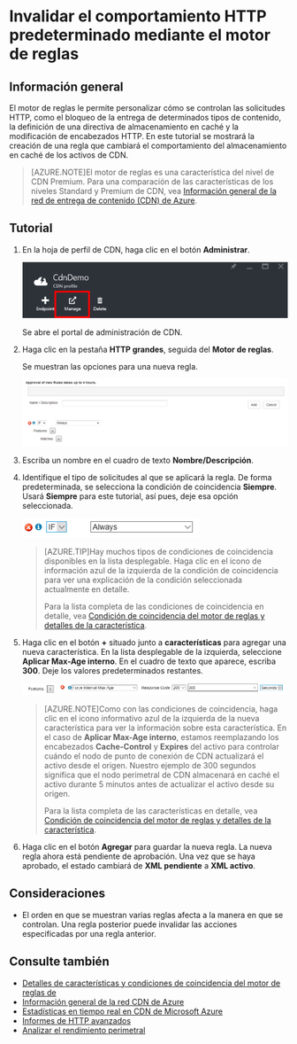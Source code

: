 <properties 
	pageTitle="CDN - Invalidación del comportamiento HTTP predeterminado mediante el motor de reglas" 
	description="El motor de reglas le permite personalizar cómo se controlan las solicitudes HTTP, como el bloqueo de la entrega de determinados tipos de contenido, la definición de una directiva de almacenamiento en caché y la modificación de encabezados HTTP." 
	services="cdn" 
	documentationCenter=".NET" 
	authors="camsoper" 
	manager="dwrede" 
	editor=""/>

<tags 
	ms.service="cdn" 
	ms.workload="tbd" 
	ms.tgt_pltfrm="na" 
	ms.devlang="na" 
	ms.topic="article" 
	ms.date="12/02/2015" 
	ms.author="casoper"/>

# Invalidar el comportamiento HTTP predeterminado mediante el motor de reglas

## Información general

El motor de reglas le permite personalizar cómo se controlan las solicitudes HTTP, como el bloqueo de la entrega de determinados tipos de contenido, la definición de una directiva de almacenamiento en caché y la modificación de encabezados HTTP. En este tutorial se mostrará la creación de una regla que cambiará el comportamiento del almacenamiento en caché de los activos de CDN.

> [AZURE.NOTE]El motor de reglas es una característica del nivel de CDN Premium. Para una comparación de las características de los niveles Standard y Premium de CDN, vea [Información general de la red de entrega de contenido (CDN) de Azure](cdn-overview.md).

## Tutorial

1. En la hoja de perfil de CDN, haga clic en el botón **Administrar**.

	![Botón de administración de hoja de perfil de red CDN](./media/cdn-rules-engine/cdn-rules-manage-btn.png)
	
	Se abre el portal de administración de CDN.
	
2. Haga clic en la pestaña **HTTP grandes**, seguida del **Motor de reglas**.
	
	Se muestran las opciones para una nueva regla.
	
	![Opciones de nueva regla de CDN](./media/cdn-rules-engine/cdn-new-rule.png)

3. Escriba un nombre en el cuadro de texto **Nombre/Descripción**.

4. Identifique el tipo de solicitudes al que se aplicará la regla. De forma predeterminada, se selecciona la condición de coincidencia **Siempre**. Usará **Siempre** para este tutorial, así pues, deje esa opción seleccionada.

	![Condición de coincidencia de red CDN](./media/cdn-rules-engine/cdn-request-type.png)
	
	>[AZURE.TIP]Hay muchos tipos de condiciones de coincidencia disponibles en la lista desplegable. Haga clic en el icono de información azul de la izquierda de la condición de coincidencia para ver una explicación de la condición seleccionada actualmente en detalle.
	>
	>Para la lista completa de las condiciones de coincidencia en detalle, vea [Condición de coincidencia del motor de reglas y detalles de la característica](cdn-rules-engine-details.md#match-conditions).
	
5.  Haga clic en el botón **+** situado junto a **características** para agregar una nueva característica. En la lista desplegable de la izquierda, seleccione **Aplicar Max-Age interno**. En el cuadro de texto que aparece, escriba **300**. Deje los valores predeterminados restantes.

	![Característica de CDN](./media/cdn-rules-engine/cdn-new-feature.png)

	>[AZURE.NOTE]Como con las condiciones de coincidencia, haga clic en el icono informativo azul de la izquierda de la nueva característica para ver la información sobre esta característica. En el caso de **Aplicar Max-Age interno**, estamos reemplazando los encabezados **Cache-Control** y **Expires** del activo para controlar cuándo el nodo de punto de conexión de CDN actualizará el activo desde el origen. Nuestro ejemplo de 300 segundos significa que el nodo perimetral de CDN almacenará en caché el activo durante 5 minutos antes de actualizar el activo desde su origen.
	>
	>Para la lista completa de las características en detalle, vea [Condición de coincidencia del motor de reglas y detalles de la característica](cdn-rules-engine-details.md#features).
	
6.  Haga clic en el botón **Agregar** para guardar la nueva regla. La nueva regla ahora está pendiente de aprobación. Una vez que se haya aprobado, el estado cambiará de **XML pendiente** a **XML activo**.

## Consideraciones

- El orden en que se muestran varias reglas afecta a la manera en que se controlan. Una regla posterior puede invalidar las acciones especificadas por una regla anterior.

## Consulte también
* [Detalles de características y condiciones de coincidencia del motor de reglas de](cdn-rules-engine-details.md)
* [Información general de la red CDN de Azure](cdn-overview.md)
* [Estadísticas en tiempo real en CDN de Microsoft Azure](cdn-real-time-stats.md)
* [Informes de HTTP avanzados](cdn-advanced-http-reports.md)
* [Analizar el rendimiento perimetral](cdn-edge-performance.md)


	

<!---HONumber=AcomDC_1217_2015-->